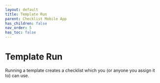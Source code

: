 ```yaml
---
layout: default
title: Template Run
parent: Checklist Mobile App
has_children: false
nav_order: 5
has_toc: false
---
```


# Template Run

Running a template creates a checklist which you (or anyone you assign it to) can use.
